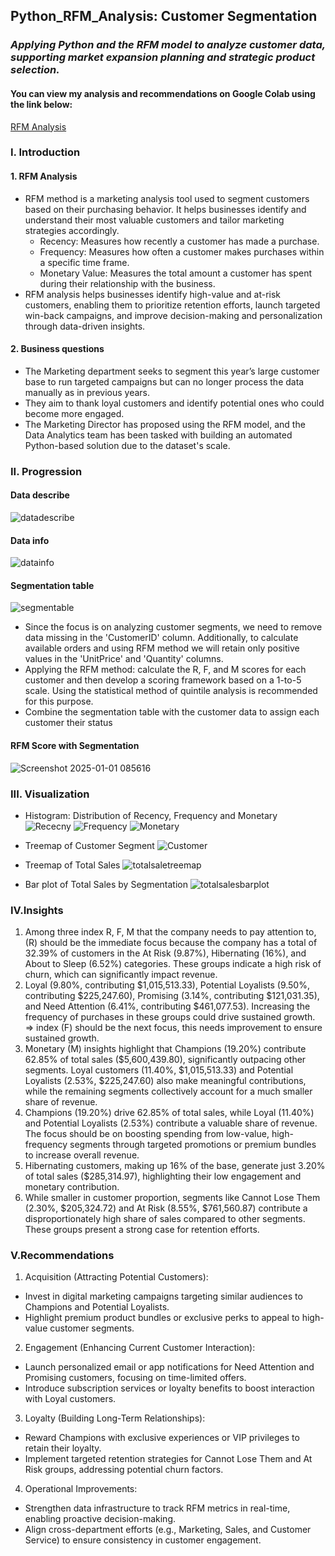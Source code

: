 ## Python_RFM_Analysis: Customer Segmentation
### *Applying Python and the RFM model to analyze customer data, supporting market expansion planning and strategic product selection.*

#### You can view my analysis and recommendations on Google Colab using the link below:
[RFM Analysis](https://colab.research.google.com/drive/1nj2g1ERs0GbQwXVqR42E_NyIbSgyOqF1)

### I. Introduction
#### 1. RFM Analysis
- RFM method is a marketing analysis tool used to segment customers based on their purchasing behavior. It helps businesses identify and understand their most valuable customers and tailor marketing strategies accordingly.
  + Recency: Measures how recently a customer has made a purchase.
  + Frequency: Measures how often a customer makes purchases within a specific time frame.
  + Monetary Value: Measures the total amount a customer has spent during their relationship with the business.
- RFM analysis helps businesses identify high-value and at-risk customers, enabling them to prioritize retention efforts, launch targeted win-back campaigns, and improve decision-making and personalization through data-driven insights.

#### 2. Business questions
- The Marketing department seeks to segment this year’s large customer base to run targeted campaigns but can no longer process the data manually as in previous years.
- They aim to thank loyal customers and identify potential ones who could become more engaged.
- The Marketing Director has proposed using the RFM model, and the Data Analytics team has been tasked with building an automated Python-based solution due to the dataset's scale.

### II. Progression
#### Data describe
![datadescribe](https://i.imgur.com/0Dw9LxD.png)

#### Data info
![datainfo](https://i.imgur.com/lXZislV.png)

#### Segmentation table
![segmentable](https://i.imgur.com/p8I8ohH.png)

- Since the focus is on analyzing customer segments, we need to remove data missing in the 'CustomerID' column. Additionally, to calculate available orders and using RFM method we will retain only positive values in the 'UnitPrice' and 'Quantity' columns.
- Applying the RFM method: calculate the R, F, and M scores for each customer and then develop a scoring framework based on a 1-to-5 scale. Using the statistical method of quintile analysis is recommended for this purpose.
- Combine the segmentation table with the customer data to assign each customer their status
  
#### RFM Score with Segmentation
![Screenshot 2025-01-01 085616](https://i.imgur.com/MQLFY0N.png)

### III. Visualization
- Histogram: Distribution of Recency, Frequency and Monetary
![Rececny](https://i.imgur.com/SylQWyu.png)
![Frequency](https://i.imgur.com/BmzhGqJ.png)
![Monetary](https://i.imgur.com/TyfvP0E.png)

- Treemap of Customer Segment
![Customer](https://i.imgur.com/tyTtDIU.png)

- Treemap of Total Sales
![totalsaletreemap](https://i.imgur.com/LhZtEv4.png)

- Bar plot of Total Sales by Segmentation
![totalsalesbarplot](https://i.imgur.com/gXCbvZe.png)

### IV.Insights
1. Among three index R, F, M that the company needs to pay attention to, (R) should be the immediate focus because the company has a total of 32.39% of customers in the At Risk (9.87%), Hibernating (16%), and About to Sleep (6.52%) categories. These groups indicate a high risk of churn, which can significantly impact revenue.
2. Loyal (9.80%, contributing $1,015,513.33), Potential Loyalists (9.50%, contributing $225,247.60), Promising (3.14%, contributing $121,031.35), and Need Attention (6.41%, contributing $461,077.53). Increasing the frequency of purchases in these groups could drive sustained growth. => index (F) should be the next focus, this needs improvement to ensure sustained growth.
3. Monetary (M) insights highlight that Champions (19.20%) contribute 62.85% of total sales ($5,600,439.80), significantly outpacing other segments. Loyal customers (11.40%, $1,015,513.33) and Potential Loyalists (2.53%, $225,247.60) also make meaningful contributions, while the remaining segments collectively account for a much smaller share of revenue.
4. Champions (19.20%) drive 62.85% of total sales, while Loyal (11.40%) and Potential Loyalists (2.53%) contribute a valuable share of revenue. The focus should be on boosting spending from low-value, high-frequency segments through targeted promotions or premium bundles to increase overall revenue.
5. Hibernating customers, making up 16% of the base, generate just 3.20% of total sales ($285,314.97), highlighting their low engagement and monetary contribution.
6. While smaller in customer proportion, segments like Cannot Lose Them (2.30%, $205,324.72) and At Risk (8.55%, $761,560.87) contribute a disproportionately high share of sales compared to other segments. These groups present a strong case for retention efforts.

### V.Recommendations
1. Acquisition (Attracting Potential Customers):
- Invest in digital marketing campaigns targeting similar audiences to Champions and Potential Loyalists.
- Highlight premium product bundles or exclusive perks to appeal to high-value customer segments.
2. Engagement (Enhancing Current Customer Interaction):
- Launch personalized email or app notifications for Need Attention and Promising customers, focusing on time-limited offers.
- Introduce subscription services or loyalty benefits to boost interaction with Loyal customers.
3. Loyalty (Building Long-Term Relationships):
- Reward Champions with exclusive experiences or VIP privileges to retain their loyalty.
- Implement targeted retention strategies for Cannot Lose Them and At Risk groups, addressing potential churn factors.
4. Operational Improvements:
- Strengthen data infrastructure to track RFM metrics in real-time, enabling proactive decision-making.
- Align cross-department efforts (e.g., Marketing, Sales, and Customer Service) to ensure consistency in customer engagement.





